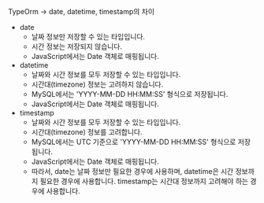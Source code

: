 TypeOrm -> date, datetime, timestamp의 차이

- date
  - 날짜 정보만 저장할 수 있는 타입입니다.
  - 시간 정보는 저장되지 않습니다.
  - JavaScript에서는 Date 객체로 매핑됩니다.
- datetime
  - 날짜와 시간 정보를 모두 저장할 수 있는 타입입니다.
  - 시간대(timezone) 정보는 고려하지 않습니다.
  - MySQL에서는 'YYYY-MM-DD HH:MM:SS' 형식으로 저장됩니다.
  - JavaScript에서는 Date 객체로 매핑됩니다.
- timestamp
  - 날짜와 시간 정보를 모두 저장할 수 있는 타입입니다.
  - 시간대(timezone) 정보를 고려합니다.
  - MySQL에서는 UTC 기준으로 'YYYY-MM-DD HH:MM:SS' 형식으로 저장됩니다.
  - JavaScript에서는 Date 객체로 매핑됩니다.
  - 따라서, date는 날짜 정보만 필요한 경우에 사용하며, datetime은 시간 정보까지 필요한 경우에 사용합니다. timestamp는 시간대 정보까지 고려해야 하는 경우에 사용합니다.
